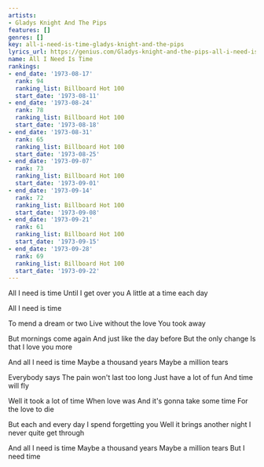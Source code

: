 ```yaml
---
artists:
- Gladys Knight And The Pips
features: []
genres: []
key: all-i-need-is-time-gladys-knight-and-the-pips
lyrics_url: https://genius.com/Gladys-knight-and-the-pips-all-i-need-is-time-lyrics
name: All I Need Is Time
rankings:
- end_date: '1973-08-17'
  rank: 94
  ranking_list: Billboard Hot 100
  start_date: '1973-08-11'
- end_date: '1973-08-24'
  rank: 78
  ranking_list: Billboard Hot 100
  start_date: '1973-08-18'
- end_date: '1973-08-31'
  rank: 65
  ranking_list: Billboard Hot 100
  start_date: '1973-08-25'
- end_date: '1973-09-07'
  rank: 73
  ranking_list: Billboard Hot 100
  start_date: '1973-09-01'
- end_date: '1973-09-14'
  rank: 72
  ranking_list: Billboard Hot 100
  start_date: '1973-09-08'
- end_date: '1973-09-21'
  rank: 61
  ranking_list: Billboard Hot 100
  start_date: '1973-09-15'
- end_date: '1973-09-28'
  rank: 69
  ranking_list: Billboard Hot 100
  start_date: '1973-09-22'
---
```

All I need is time
Until I get over you
A little at a time
 each day

All I need is time

To mend a dream or two
Live without the love
You took away

But mornings come again
And just like the day before
But the only change
Is that I love you more

And all I need is time
Maybe a thousand years
Maybe a million tears


Everybody says
The pain won't last too long
Just have a lot of fun
And time will fly

Well it took a lot of time
When love was 
And it's gonna take some time
For the love to die

But each and every day
I spend forgetting you
Well it brings another night
I never quite get through

And all I need is time
Maybe a thousand years
Maybe a million tears
But I need time
